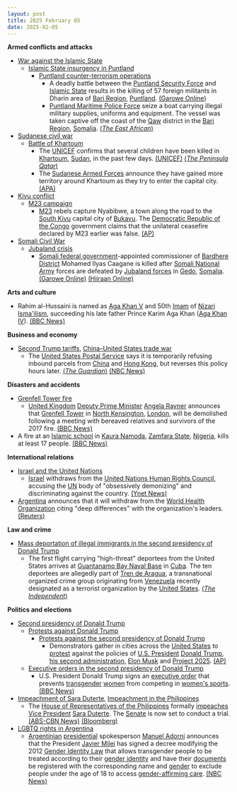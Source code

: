 ```yaml
---
layout: post
title: 2025 February 05
date: 2025-02-05
---
```



**Armed conflicts and attacks**

* [War against the Islamic State](https://en.wikipedia.org/wiki/War_against_the_Islamic_State "War against the Islamic State")
  + [Islamic State insurgency in Puntland](https://en.wikipedia.org/wiki/Islamic_State_insurgency_in_Puntland "Islamic State insurgency in Puntland")
    - [Puntland counter-terrorism operations](https://en.wikipedia.org/wiki/Puntland_counter-terrorism_operations "Puntland counter-terrorism operations")
      * A deadly battle between the [Puntland Security Force](https://en.wikipedia.org/wiki/Puntland_Security_Force "Puntland Security Force") and [Islamic State](https://en.wikipedia.org/wiki/Islamic_State_%E2%80%93_Somalia_Province "Islamic State – Somalia Province") results in the killing of 57 foreign militants in Dharin area of [Bari Region](https://en.wikipedia.org/wiki/Bari_Region "Bari Region"), [Puntland](https://en.wikipedia.org/wiki/Puntland "Puntland"). [(Garowe Online)](https://garoweonline.com/en/news/puntland/somalia-puntland-forces-kill-57-isis-militants-mostly-foreigners)
      * [Puntland Maritime Police Force](https://en.wikipedia.org/wiki/Puntland_Maritime_Police_Force "Puntland Maritime Police Force") seize a boat carrying illegal military supplies, uniforms and equipment. The vessel was taken captive off the coast of the [Qaw](https://en.wikipedia.org/wiki/Qaw "Qaw") district in the [Bari Region](https://en.wikipedia.org/wiki/Bari_Region "Bari Region"), [Somalia](https://en.wikipedia.org/wiki/Somalia "Somalia"). [(*The East African*)](https://www.theeastafrican.co.ke/tea/news/east-africa/puntland-forces-seize-boat-carrying-illegal-weapons-4913972)
* [Sudanese civil war](https://en.wikipedia.org/wiki/Sudanese_civil_war_%282023-present%29 "Sudanese civil war (2023-present)")
  + [Battle of Khartoum](https://en.wikipedia.org/wiki/Battle_of_Khartoum_%282023-present%29 "Battle of Khartoum (2023-present)")
    - The [UNICEF](https://en.wikipedia.org/wiki/UNICEF "UNICEF") confirms that several children have been killed in [Khartoum](https://en.wikipedia.org/wiki/Khartoum "Khartoum"), [Sudan](https://en.wikipedia.org/wiki/Sudan "Sudan"), in the past few days. [(UNICEF)](https://www.unicef.org/press-releases/least-40-children-reportedly-killed-three-days-across-sudan) [(*The Peninsula Qatar*)](https://m.thepeninsulaqatar.com/article/05/02/2025/at-least-40-children-killed-in-sudan-over-three-days-unicef)
    - The [Sudanese Armed Forces](https://en.wikipedia.org/wiki/Sudanese_Armed_Forces "Sudanese Armed Forces") announce they have gained more territory around Khartoum as they try to enter the capital city. [(APA)](https://en.apa.az/africa/sudanese-army-announces-significant-gains-in-khartoum-paramilitary-denies-459905)
* [Kivu conflict](https://en.wikipedia.org/wiki/Kivu_conflict "Kivu conflict")
  + [M23 campaign](https://en.wikipedia.org/wiki/M23_campaign_%282022%E2%80%93present%29 "M23 campaign (2022–present)")
    - [M23](https://en.wikipedia.org/wiki/March_23_Movement "March 23 Movement") rebels capture Nyabibwe, a town along the road to the [South Kivu](https://en.wikipedia.org/wiki/South_Kivu "South Kivu") capital city of [Bukavu](https://en.wikipedia.org/wiki/Bukavu "Bukavu"). The [Democratic Republic of the Congo](https://en.wikipedia.org/wiki/Democratic_Republic_of_the_Congo "Democratic Republic of the Congo") government claims that the unilateral ceasefire declared by M23 earlier was false. [(AP)](https://apnews.com/article/congo-goma-m23-bukavu-rwanda-871a8bcd404f6579cb83f04f04338a7b)
* [Somali Civil War](https://en.wikipedia.org/wiki/Somali_Civil_War_%282009%E2%80%93present%29 "Somali Civil War (2009–present)")
  + [Jubaland crisis](https://en.wikipedia.org/wiki/Jubaland_crisis "Jubaland crisis")
    - [Somali federal government](https://en.wikipedia.org/wiki/Somali_federal_government "Somali federal government")-appointed commissioner of [Bardhere District](https://en.wikipedia.org/wiki/Bardhere_District "Bardhere District") Mohamed Ilyas Caagane is killed after [Somali National Army](https://en.wikipedia.org/wiki/Somali_National_Army "Somali National Army") forces are defeated by [Jubaland forces](https://en.wikipedia.org/wiki/Jubaland_Dervish_Force "Jubaland Dervish Force") in [Gedo](https://en.wikipedia.org/wiki/Gedo "Gedo"), [Somalia](https://en.wikipedia.org/wiki/Somalia "Somalia"). [(Garowe Online)](https://garoweonline.com/en/news/somalia/deadly-clashes-in-somalia-s-bardhere-claim-lives-of-key-officials) [(Hiiraan Online)](https://www.hiiraan.com/news4/2025/Feb/200109/jubbaland_forces_retake_bardhere_district_headquarters_after_federal_troops_withdraw.aspx)

**Arts and culture**

* Rahim al-Hussaini is named as [Aga Khan V](https://en.wikipedia.org/wiki/Aga_Khan_V "Aga Khan V") and 50th [Imam](https://en.wikipedia.org/wiki/Imam "Imam") of [Nizari Isma'ilism](https://en.wikipedia.org/wiki/Nizari_Isma%27ilism "Nizari Isma'ilism"), succeeding his late father Prince Karim Aga Khan ([Aga Khan IV](https://en.wikipedia.org/wiki/Aga_Khan_IV "Aga Khan IV")). [(BBC News)](https://www.bbc.com/news/articles/ce3ndgd6076o)

**Business and economy**

* [Second Trump tariffs](https://en.wikipedia.org/wiki/Second_Trump_tariffs "Second Trump tariffs"), [China–United States trade war](https://en.wikipedia.org/wiki/China%E2%80%93United_States_trade_war "China–United States trade war")
  + The [United States Postal Service](https://en.wikipedia.org/wiki/United_States_Postal_Service "United States Postal Service") says it is temporarily refusing inbound parcels from [China](https://en.wikipedia.org/wiki/China "China") and [Hong Kong](https://en.wikipedia.org/wiki/Hong_Kong "Hong Kong"), but reverses this policy hours later. [(*The Guardian*)](https://www.theguardian.com/us-news/2025/feb/05/trump-in-no-rush-to-speak-with-xi-after-chinas-retaliatory-tariffs) [(NBC News)](https://www.nbcnews.com/business/business-news/usps-resume-accepting-china-shipments-after-initial-pause-rcna190766)

**Disasters and accidents**

* [Grenfell Tower fire](https://en.wikipedia.org/wiki/Grenfell_Tower_fire "Grenfell Tower fire")
  + [United Kingdom](https://en.wikipedia.org/wiki/United_Kingdom "United Kingdom") [Deputy Prime Minister](https://en.wikipedia.org/wiki/Deputy_Prime_Minister_of_the_United_Kingdom "Deputy Prime Minister of the United Kingdom") [Angela Rayner](https://en.wikipedia.org/wiki/Angela_Rayner "Angela Rayner") announces that [Grenfell Tower](https://en.wikipedia.org/wiki/Grenfell_Tower "Grenfell Tower") in [North Kensington](https://en.wikipedia.org/wiki/North_Kensington "North Kensington"), [London](https://en.wikipedia.org/wiki/London "London"), will be demolished following a meeting with bereaved relatives and survivors of the 2017 fire. [(BBC News)](https://www.bbc.co.uk/news/articles/cq5g99xy979o)
* A fire at an [Islamic school](https://en.wikipedia.org/wiki/Madrasa "Madrasa") in [Kaura Namoda](https://en.wikipedia.org/wiki/Kaura_Namoda "Kaura Namoda"), [Zamfara State](https://en.wikipedia.org/wiki/Zamfara_State "Zamfara State"), [Nigeria](https://en.wikipedia.org/wiki/Nigeria "Nigeria"), kills at least 17 people. [(BBC News)](https://www.bbc.co.uk/news/articles/cd7dj4vvzlqo)

**International relations**

* [Israel and the United Nations](https://en.wikipedia.org/wiki/Israel_and_the_United_Nations "Israel and the United Nations")
  + [Israel](https://en.wikipedia.org/wiki/Israel "Israel") withdraws from the [United Nations Human Rights Council](https://en.wikipedia.org/wiki/United_Nations_Human_Rights_Council "United Nations Human Rights Council"), accusing the [UN](https://en.wikipedia.org/wiki/United_Nations "United Nations") body of "obsessively demonizing" and discriminating against the country. [(Ynet News)](https://www.ynetnews.com/article/bkog7qwk1e)
* [Argentina](https://en.wikipedia.org/wiki/Argentina "Argentina") announces that it will withdraw from the [World Health Organization](https://en.wikipedia.org/wiki/World_Health_Organization "World Health Organization") citing "deep differences" with the organization's leaders. [(Reuters)](https://www.reuters.com/world/americas/argentina-withdraw-world-health-organization-after-trump-exit-2025-02-05/)

**Law and crime**

* [Mass deportation of illegal immigrants in the second presidency of Donald Trump](https://en.wikipedia.org/wiki/Mass_deportation_of_illegal_immigrants_in_the_second_presidency_of_Donald_Trump "Mass deportation of illegal immigrants in the second presidency of Donald Trump")
  + The first flight carrying "high-threat" deportees from the United States arrives at [Guantanamo Bay Naval Base](https://en.wikipedia.org/wiki/Guantanamo_Bay_Naval_Base "Guantanamo Bay Naval Base") in [Cuba](https://en.wikipedia.org/wiki/Cuba "Cuba"). The ten deportees are allegedly part of [Tren de Aragua](https://en.wikipedia.org/wiki/Tren_de_Aragua "Tren de Aragua"), a transnational organized crime group originating from [Venezuela](https://en.wikipedia.org/wiki/Venezuela "Venezuela") recently designated as a terrorist organization by the [United States](https://en.wikipedia.org/wiki/United_States "United States"). [(*The Independent*)](https://www.independent.co.uk/tv/guantanamo-trump-hesgeth-deport-illegal-cuba-b2693818.html)

**Politics and elections**

* [Second presidency of Donald Trump](https://en.wikipedia.org/wiki/Second_presidency_of_Donald_Trump "Second presidency of Donald Trump")
  + [Protests against Donald Trump](https://en.wikipedia.org/wiki/Protests_against_Donald_Trump "Protests against Donald Trump")
    - [Protests against the second presidency of Donald Trump](https://en.wikipedia.org/wiki/Protests_against_the_second_presidency_of_Donald_Trump "Protests against the second presidency of Donald Trump")
      * Demonstrators gather in cities across the [United States](https://en.wikipedia.org/wiki/United_States "United States") to [protest](https://en.wikipedia.org/wiki/50501 "50501") against the policies of [U.S. President](https://en.wikipedia.org/wiki/President_of_the_United_States "President of the United States") [Donald Trump](https://en.wikipedia.org/wiki/Donald_Trump "Donald Trump"), [his second administration](https://en.wikipedia.org/wiki/Second_presidency_of_Donald_Trump "Second presidency of Donald Trump"), [Elon Musk](https://en.wikipedia.org/wiki/Elon_Musk "Elon Musk") and [Project 2025](https://en.wikipedia.org/wiki/Project_2025 "Project 2025"). [(AP)](https://apnews.com/article/50501-protests-project-2025-trump-state-capitols-ddd341171a54ba9b498cbfe7530e18ab)
  + [Executive orders in the second presidency of Donald Trump](https://en.wikipedia.org/wiki/List_of_executive_orders_in_the_second_presidency_of_Donald_Trump "List of executive orders in the second presidency of Donald Trump")
    - U.S. President Donald Trump signs an [executive order](https://en.wikipedia.org/wiki/Keeping_Men_Out_of_Women%27s_Sports "Keeping Men Out of Women's Sports") that prevents [transgender](https://en.wikipedia.org/wiki/Transgender "Transgender") [women](https://en.wikipedia.org/wiki/Trans_woman "Trans woman") from competing in [women's sports](https://en.wikipedia.org/wiki/Women%27s_sports "Women's sports"). [(BBC News)](https://www.bbc.com/news/articles/c20g85k3z35o)
* [Impeachment of Sara Duterte](https://en.wikipedia.org/wiki/Impeachment_of_Sara_Duterte "Impeachment of Sara Duterte"), [Impeachment in the Philippines](https://en.wikipedia.org/wiki/Impeachment_in_the_Philippines "Impeachment in the Philippines")
  + The [House of Representatives of the Philippines](https://en.wikipedia.org/wiki/House_of_Representatives_of_the_Philippines "House of Representatives of the Philippines") formally [impeaches](https://en.wikipedia.org/wiki/Impeachment "Impeachment") [Vice President](https://en.wikipedia.org/wiki/Vice_President_of_the_Philippines "Vice President of the Philippines") [Sara Duterte](https://en.wikipedia.org/wiki/Sara_Duterte "Sara Duterte"). The [Senate](https://en.wikipedia.org/wiki/Senate_of_the_Philippines "Senate of the Philippines") is now set to conduct a trial. [(ABS-CBN News)](https://www.abs-cbn.com/news/nation/2025/2/5/house-impeaches-vp-sara-duterte-1551) [(Bloomberg)](https://www.bloomberg.com/news/articles/2025-02-05/philippines-house-of-representatives-impeaches-vp-sara-duterte)
* [LGBTQ rights in Argentina](https://en.wikipedia.org/wiki/LGBTQ_rights_in_Argentina "LGBTQ rights in Argentina")
  + [Argentinian](https://en.wikipedia.org/wiki/Argentina "Argentina") [presidential](https://en.wikipedia.org/wiki/President_of_Argentina "President of Argentina") spokesperson [Manuel Adorni](https://en.wikipedia.org/wiki/Manuel_Adorni "Manuel Adorni") announces that the President [Javier Milei](https://en.wikipedia.org/wiki/Javier_Milei "Javier Milei") has signed a decree modifying the 2012 [Gender Identity Law](https://en.wikipedia.org/wiki/Gender_Identity_Law_%28Argentina%29 "Gender Identity Law (Argentina)") that allows transgender people to be treated according to their [gender identity](https://en.wikipedia.org/wiki/Gender_identity "Gender identity") and have their [documents](https://en.wikipedia.org/wiki/Identity_document "Identity document") be registered with the corresponding name and [gender](https://en.wikipedia.org/wiki/Gender "Gender") to exclude people under the age of 18 to access [gender-affirming care](https://en.wikipedia.org/wiki/Transgender_health_care "Transgender health care"). [(NBC News)](https://www.nbcnews.com/news/world/argentinas-president-bans-gender-affirming-care-anyone-18-rcna190924)
